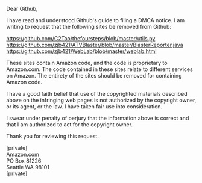 Dear Github,

I have read and understood Github's guide to filing a DMCA notice. I am writing to request that the following sites be removed from Github:

https://github.com/C2Tao/thefoursteps/blob/master/utils.py  
https://github.com/zjb421/ATVBlaster/blob/master/BlasterReporter.java  
https://github.com/zjb421/WebLab/blob/master/weblab.html  

These sites contain Amazon code, and the code is proprietary to Amazon.com. The code contained in these sites relate to different services on Amazon. The entirety of the sites should be removed for containing Amazon code.

I have a good faith belief that use of the copyrighted materials described above on the infringing web pages is not authorized by the copyright owner, or its agent, or the law. I have taken fair use into consideration.

I swear under penalty of perjury that the information above is correct and that I am authorized to act for the copyright owner.

Thank you for reviewing this request.

[private]  
Amazon.com  
PO Box 81226  
Seattle WA 98101  
[private]
